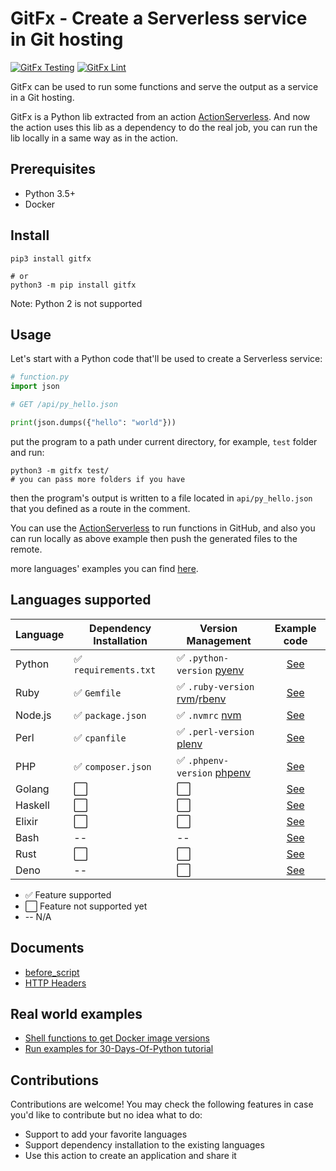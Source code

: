 # GitFx - Create a Serverless service in Git hosting

[![GitFx Testing](https://github.com/gitfx/GitFx/workflows/Test%20run%20funcs/badge.svg)](https://github.com/gitfx/GitFx/blob/master/.github/workflows/test_run_funcs.yml)
[![GitFx Lint](https://github.com/gitfx/GitFx/workflows/Lint/badge.svg)](https://github.com/gitfx/GitFx/blob/master/.github/workflows/linter.yml)

GitFx can be used to run some functions and serve the output as a service in a Git hosting.

GitFx is a Python lib extracted from an action [ActionServerless](https://github.com/gitfx/ActionServerless). And now the action uses this lib as a dependency to do the real job, you can run the lib locally in a same way as in the action.

## Prerequisites

* Python 3.5+
* Docker

## Install

```shell
pip3 install gitfx

# or
python3 -m pip install gitfx
```

Note: Python 2 is not supported

## Usage

Let's start with a Python code that'll be used to create a Serverless service:

```python
# function.py
import json

# GET /api/py_hello.json

print(json.dumps({"hello": "world"}))
```

put the program to a path under current directory, for example, `test` folder and run:

```shell
python3 -m gitfx test/
# you can pass more folders if you have
```

then the program's output is written to a file located in `api/py_hello.json` that you defined as a route in the comment.

You can use the [ActionServerless](https://github.com/gitfx/ActionServerless) to run functions in GitHub, and also you can run locally as above example then push the generated files to the remote.

more languages' examples you can find [here](https://github.com/gitfx/GitFx/tree/master/test/func_examples).


## Languages supported

| Language      | Dependency Installation | Version Management    | Example code                                                                        |
| ------------- | -------------           | --------------------  | :------------:                                                                      |
| Python        | ✅ `requirements.txt`   | ✅ `.python-version` [pyenv](https://github.com/pyenv/pyenv) | [See](https://github.com/gitfx/GitFx/blob/master/test/func_examples/function.py)  |
| Ruby          | ✅ `Gemfile`            | ✅ `.ruby-version` [rvm](https://rvm.io/)/[rbenv](https://github.com/rbenv/rbenv) | [See](https://github.com/gitfx/GitFx/blob/master/test/func_examples/function.rb)  |
| Node.js       | ✅ `package.json`       | ✅ `.nvmrc` [nvm](https://github.com/nvm-sh/nvm) | [See](https://github.com/gitfx/GitFx/blob/master/test/func_examples/function.js)  |
| Perl          | ✅ `cpanfile`           | ✅ `.perl-version` [plenv](https://github.com/tokuhirom/plenv) | [See](https://github.com/gitfx/GitFx/blob/master/test/func_examples/function.pl)  |
| PHP           | ✅ `composer.json`      | ✅ `.phpenv-version` [phpenv](https://github.com/phpenv/phpenv) | [See](https://github.com/gitfx/GitFx/blob/master/test/func_examples/function.php) |
| Golang        | ⬜️                      | ⬜️                   | [See](https://github.com/gitfx/GitFx/blob/master/test/func_examples/function.go)  |
| Haskell       | ⬜️                      | ⬜️                   | [See](https://github.com/gitfx/GitFx/blob/master/test/func_examples/function.hs)  |
| Elixir        | ⬜️                      | ⬜️                   | [See](https://github.com/gitfx/GitFx/blob/master/test/func_examples/function.exs) |
| Bash          | --                      | --                   | [See](https://github.com/gitfx/GitFx/blob/master/test/func_examples/function.sh)  |
| Rust          | ⬜️                      | ⬜️                   | [See](https://github.com/gitfx/GitFx/blob/master/test/func_examples/function.rs)  |
| Deno          | --                      | ⬜️                   | [See](https://github.com/gitfx/GitFx/blob/master/test/func_examples/function.ts)  |

* ✅  Feature supported
* ⬜  Feature not supported yet
* --  N/A

## Documents

* [before_script](https://github.com/gitfx/GitFx/wiki/before_script)
* [HTTP Headers](https://github.com/gitfx/GitFx/wiki/HTTP-Headers)

## Real world examples

* [Shell functions to get Docker image versions](https://github.com/gitfx?q=docker-major-versions&type=public&language=shell&sort=name)
* [Run examples for 30-Days-Of-Python tutorial](https://github.com/gitfx/30-Days-Of-Python)

## Contributions

Contributions are welcome! You may check the following features in case you'd like to contribute but no idea what to do:

* Support to add your favorite languages
* Support dependency installation to the existing languages
* Use this action to create an application and share it

